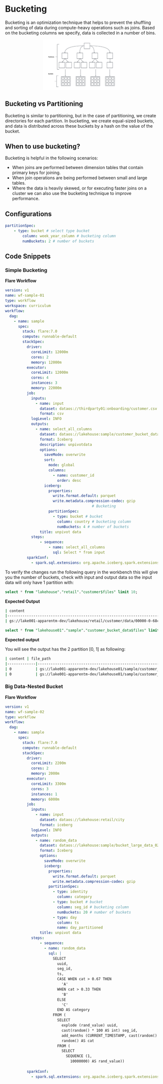 # Bucketing


Bucketing is an optimization technique that helps to prevent the shuffling and sorting of data during compute-heavy operations such as joins. Based on the bucketing columns we specify, data is collected in a number of bins.

<center>
<div style="width: 50%; text-align: center;">
  <img src="/resources/stacks/flare/case_scenario/bucketing/diagram_01.jpg" alt="Diagram" width:"40rem">
</div>
</center>


<!-- ![diagram 01.jpg](/resources/stacks/flare/case_scenario/bucketing/diagram_01.jpg) -->

## Bucketing vs Partitioning

Bucketing is similar to partitioning, but in the case of partitioning, we create directories for each partition. In bucketing, we create equal-sized buckets, and data is distributed across these buckets by a hash on the value of the bucket.

## When to use bucketing?

Bucketing is helpful in the following scenarios:

- When joins are performed between dimension tables that contain primary keys for joining.
- When join operations are being performed between small and large tables.
- Where the data is heavily skewed, or for executing faster joins on a cluster we can also use the bucketing technique to improve performance.

## Configurations

```yaml
partitionSpec:
	- type: bucket # select type bucket
		column: week_year_column # bucketing column
		numBuckets: 2 # number of buckets
```

## Code Snippets

### **Simple Bucketing**

**Flare Workflow**

```yaml
version: v1
name: wf-sample-01
type: workflow
workspace: curriculum
workflow:
  dag:
    - name: sample
      spec:
        stack: flare:7.0
        compute: runnable-default
        stackSpec:
          driver:    
            coreLimit: 12000m
            cores: 2
            memory: 12000m
          executor:
            coreLimit: 12000m
            cores: 4
            instances: 3
            memory: 22000m        
          job:
            inputs:
              - name: input 
                dataset: dataos://thirdparty01:onboarding/customer.csv
                format: csv
            logLevel: INFO
            outputs:
              - name: select_all_columns
                dataset: dataos://lakehouse:sample/customer_bucket_data?acl=rw
                format: Iceberg
                description: unpivotdata
                options:
                  saveMode: overwrite
                  sort:
                    mode: global
                    columns:
                      - name: customer_id
                        order: desc
                  iceberg:
                    properties:
                      write.format.default: parquet
                      write.metadata.compression-codec: gzip
                                        # Bucketing
                    partitionSpec:
                      - type: bucket # bucket
                        column: country # bucketing column
                        numBuckets: 4 # number of buckets
                title: unpivot data
            steps:
                - sequence:
                    - name: select_all_columns
                      sql: Select * from input 
          sparkConf:
            - spark.sql.extensions: org.apache.iceberg.spark.extensions.IcebergSparkSessionExtensions
```

To verify the changes run the following query in the workbench this will give you the number of buckets, check with input and output data so the input data will only have 1 partition with:

```sql
select * from "lakehouse"."retail"."customer$files" limit 10;
```

**Expected Output**

```bash
| content                                                                                                             | integer | ⋮  | file_path                                                                                                       | varchar | ⋮  | file_format | varchar | ⋮  | spec_id | integer | ⋮  | record_count | bigint | ⋮  | file_size_in_bytes | bigint | ⋮  | column_sizes                                                                                                                                                                                                                                                                                 |
|---------------------------------------------------------------------------------------------------------------------|---------|-----|-----------------------------------------------------------------------------------------------------------------|---------|-----|-------------|---------|-----|---------|---------|-----|-----------------|--------|-----|--------------------|--------|-----|------------------------------------------------------------------------------------------------------------------------------------------------------------------------------------------------------------------------------------------------------------------------------------------------|
| gs://lake001-apparentm-dev/lakehouse/retail/customer/data/00000-0-68ccd2f4-efa2-445a-96aa-960bf8ff7861-0-00001.parquet | 0       | ⋮   | PARQUET                                                                                                        | 0       | ⋮   | 100         | 21563   | ⋮   | { "2": 206, "3": 2040, "4": 265, "5": 613, "6": 627, "7": 123, "8": 862, "9": 1267, "10": 346, "11": 219, "12": 201, "13": 193, "14": 133, "15": 959, "16": 200, "17": 209, "18": 288, "19": 98, "20": 143, "21": 154, "22": 124, "23": 183, "24": 160, "25": 168, "26": 395, "27
```

```sql
select * from "lakehouse01"."sample"."customer_bucket_data$files" limit 10;
```


**Expected output**

You will see the output has the 2 partition [0, 1] as following:

```bash
| content | file_path                                                                                                                        | file_format | spec_id | partition | record_count | file_size_in_bytes |
|-------------|----------------------------------------------------------------------------------------------------------------------------------------|-----------------|-------------|---------------|------------------|------------------------|
| 0           | gs://lake001-apparentm-dev/lakehouse01/sample/customer_bucket_data/data/customer_id_bucket=0/00000-4-3ae81b47-62aa-45c8-8acc-2447ba767eb8-0-00002.parquet | PARQUET         | 0           | [0]           | 1186             | 12076                  |
| 0           | gs://lake001-apparentm-dev/lakehouse01/sample/customer_bucket_data/data/customer_id_bucket=1/00000-4-3ae81b47-62aa-45c8-8acc-2447ba767eb8-0-00001.parquet | PARQUET         | 0           | [1]           | 1186             | 12076                  |
```


### **Big Data-Nested Bucket**

**Flare Workflow**

```yaml
version: v1
name: wf-sample-02
type: workflow
workflow:
  dag:
    - name: sample
      spec:
        stack: flare:7.0
        compute: runnable-default
        stackSpec:
          driver:    
            coreLimit: 2200m
            cores: 2
            memory: 2000m
          executor:
            coreLimit: 3300m
            cores: 3
            instances: 1
            memory: 6000m  
          job:
            inputs:
              - name: input 
                dataset: dataos://lakehouse:retail/city
                format: iceberg
            logLevel: INFO
            outputs:
              - name: random_data
                dataset: dataos://lakehouse:sample/bucket_large_data_02?acl=rw
                format: Iceberg
                options:
                  saveMode: overwrite
                  iceberg:
                    properties:
                      write.format.default: parquet
                      write.metadata.compression-codec: gzip
                    partitionSpec:
                      - type: identity
                        column: category
                      - type: bucket # bucket
                        column: seg_id # bucketing column
                        numBuckets: 20 # number of buckets
                      - type: day
                        column: ts
                        name: day_partitioned
                title: unpivot data
            steps:
                - sequence:
                  - name: random_data
                    sql: |
                      SELECT
                        uuid,
                        seg_id,
                        ts,
                        CASE WHEN cat > 0.67 THEN
                          'A'
                        WHEN cat > 0.33 THEN
                          'B'
                        ELSE
                          'C'
                        END AS category
                      FROM (
                        SELECT
                          explode (rand_value) uuid,
                          cast(random() * 100 AS int) seg_id,
                          add_months (CURRENT_TIMESTAMP, cast(random() * 100 AS int)) ts,
                          random() AS cat
                        FROM (
                          SELECT
                            SEQUENCE (1,
                              10000000) AS rand_value))

          sparkConf:
            - spark.sql.extensions: org.apache.iceberg.spark.extensions.IcebergSparkSessionExtensions
```

<!-- If one attempts to  set metadata on the lakehouse depot based on REST metastore the following error will encounter:

```bash
➜  ~ dataos-ctl dataset set-metadata -a dataos://lakehouse:retail/city -v latest
INFO[0000] 📂 set metadata...                            
ERRO[0001] 📂 set metadata...error                       
ERRO[0001] set metadata operation is restricted to Hadoop Catalog and HIVE Metastore based depot, for given depot: lakehouse, icebergCatalogType: HADOOP and metastoreType: REST
``` -->